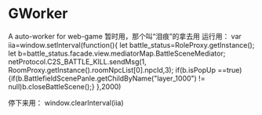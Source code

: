 # GWorker
A auto-worker for web-game
暂时用，那个叫“泪痕”的拿去用
运行用：
var iia=window.setInterval(function(){
	let battle_status=RoleProxy.getInstance();
	let b=battle_status.facade.view.mediatorMap.BattleSceneMediator;
	netProtocol.C2S_BATTLE_KILL.sendMsg(1, RoomProxy.getInstance().roomNpcList[0].npcId,3);
	if(b.isPopUp ==true){if(b.BattlefieldScenePanle.getChildByName("layer_1000") != null)b.closeBattleScene();}
},2000)

停下来用：
window.clearInterval(iia)
